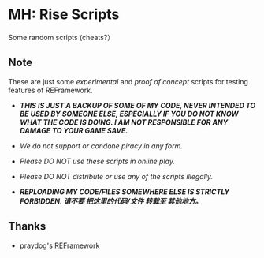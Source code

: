 # MH: Rise Scripts

Some random scripts (cheats?）

## Note

These are just some *experimental* and *proof of concept* scripts for testing features of REFramework.

- ***THIS IS JUST A BACKUP OF SOME OF MY CODE, NEVER INTENDED TO BE USED BY SOMEONE ELSE, ESPECIALLY IF YOU DO NOT KNOW WHAT THE CODE IS DOING. I AM NOT RESPONSIBLE FOR ANY DAMAGE TO YOUR GAME SAVE.***

- *We do not support or condone piracy in any form.*

- *Please DO NOT use these scripts in online play.*

- *Please DO NOT distribute or use any of the scripts illegally.*

- ***REPLOADING MY CODE/FILES SOMEWHERE ELSE IS STRICTLY FORBIDDEN. 请不要 把这里的代码/文件 转载至 其他地方。***

## Thanks

- praydog's [REFramework](https://github.com/praydog/REFramework)
